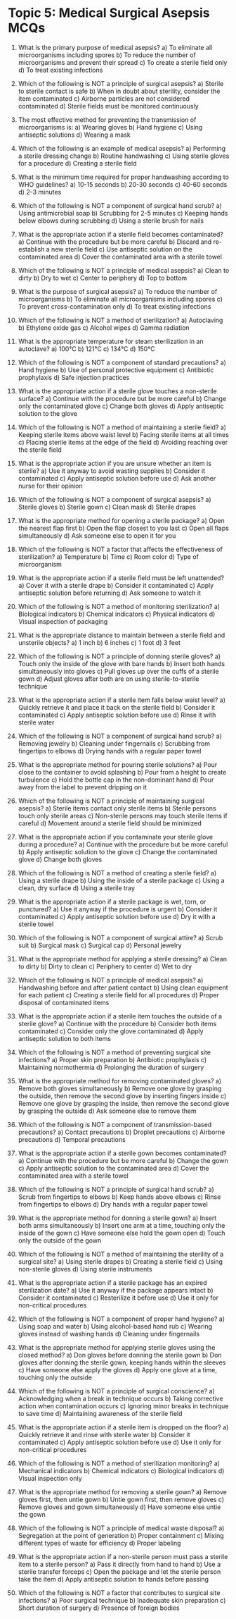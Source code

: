 # Topic 5: Medical Surgical Asepsis MCQs

1. What is the primary purpose of medical asepsis?
   a) To eliminate all microorganisms including spores
   b) To reduce the number of microorganisms and prevent their spread
   c) To create a sterile field only
   d) To treat existing infections

2. Which of the following is NOT a principle of surgical asepsis?
   a) Sterile to sterile contact is safe
   b) When in doubt about sterility, consider the item contaminated
   c) Airborne particles are not considered contaminated
   d) Sterile fields must be monitored continuously

3. The most effective method for preventing the transmission of microorganisms is:
   a) Wearing gloves
   b) Hand hygiene
   c) Using antiseptic solutions
   d) Wearing a mask

4. Which of the following is an example of medical asepsis?
   a) Performing a sterile dressing change
   b) Routine handwashing
   c) Using sterile gloves for a procedure
   d) Creating a sterile field

5. What is the minimum time required for proper handwashing according to WHO guidelines?
   a) 10-15 seconds
   b) 20-30 seconds
   c) 40-60 seconds
   d) 2-3 minutes

6. Which of the following is NOT a component of surgical hand scrub?
   a) Using antimicrobial soap
   b) Scrubbing for 2-5 minutes
   c) Keeping hands below elbows during scrubbing
   d) Using a sterile brush for nails

7. What is the appropriate action if a sterile field becomes contaminated?
   a) Continue with the procedure but be more careful
   b) Discard and re-establish a new sterile field
   c) Use antiseptic solution on the contaminated area
   d) Cover the contaminated area with a sterile towel

8. Which of the following is NOT a principle of medical asepsis?
   a) Clean to dirty
   b) Dry to wet
   c) Center to periphery
   d) Top to bottom

9. What is the purpose of surgical asepsis?
   a) To reduce the number of microorganisms
   b) To eliminate all microorganisms including spores
   c) To prevent cross-contamination only
   d) To treat existing infections

10. Which of the following is NOT a method of sterilization?
    a) Autoclaving
    b) Ethylene oxide gas
    c) Alcohol wipes
    d) Gamma radiation

11. What is the appropriate temperature for steam sterilization in an autoclave?
    a) 100°C
    b) 121°C
    c) 134°C
    d) 150°C

12. Which of the following is NOT a component of standard precautions?
    a) Hand hygiene
    b) Use of personal protective equipment
    c) Antibiotic prophylaxis
    d) Safe injection practices

13. What is the appropriate action if a sterile glove touches a non-sterile surface?
    a) Continue with the procedure but be more careful
    b) Change only the contaminated glove
    c) Change both gloves
    d) Apply antiseptic solution to the glove

14. Which of the following is NOT a method of maintaining a sterile field?
    a) Keeping sterile items above waist level
    b) Facing sterile items at all times
    c) Placing sterile items at the edge of the field
    d) Avoiding reaching over the sterile field

15. What is the appropriate action if you are unsure whether an item is sterile?
    a) Use it anyway to avoid wasting supplies
    b) Consider it contaminated
    c) Apply antiseptic solution before use
    d) Ask another nurse for their opinion

16. Which of the following is NOT a component of surgical asepsis?
    a) Sterile gloves
    b) Sterile gown
    c) Clean mask
    d) Sterile drapes

17. What is the appropriate method for opening a sterile package?
    a) Open the nearest flap first
    b) Open the flap closest to you last
    c) Open all flaps simultaneously
    d) Ask someone else to open it for you

18. Which of the following is NOT a factor that affects the effectiveness of sterilization?
    a) Temperature
    b) Time
    c) Room color
    d) Type of microorganism

19. What is the appropriate action if a sterile field must be left unattended?
    a) Cover it with a sterile drape
    b) Consider it contaminated
    c) Apply antiseptic solution before returning
    d) Ask someone to watch it

20. Which of the following is NOT a method of monitoring sterilization?
    a) Biological indicators
    b) Chemical indicators
    c) Physical indicators
    d) Visual inspection of packaging

21. What is the appropriate distance to maintain between a sterile field and unsterile objects?
    a) 1 inch
    b) 6 inches
    c) 1 foot
    d) 3 feet

22. Which of the following is NOT a principle of donning sterile gloves?
    a) Touch only the inside of the glove with bare hands
    b) Insert both hands simultaneously into gloves
    c) Pull gloves up over the cuffs of a sterile gown
    d) Adjust gloves after both are on using sterile-to-sterile technique

23. What is the appropriate action if a sterile item falls below waist level?
    a) Quickly retrieve it and place it back on the sterile field
    b) Consider it contaminated
    c) Apply antiseptic solution before use
    d) Rinse it with sterile water

24. Which of the following is NOT a component of surgical hand scrub?
    a) Removing jewelry
    b) Cleaning under fingernails
    c) Scrubbing from fingertips to elbows
    d) Drying hands with a regular paper towel

25. What is the appropriate method for pouring sterile solutions?
    a) Pour close to the container to avoid splashing
    b) Pour from a height to create turbulence
    c) Hold the bottle cap in the non-dominant hand
    d) Pour away from the label to prevent dripping on it

26. Which of the following is NOT a principle of maintaining surgical asepsis?
    a) Sterile items contact only sterile items
    b) Sterile persons touch only sterile areas
    c) Non-sterile persons may touch sterile items if careful
    d) Movement around a sterile field should be minimized

27. What is the appropriate action if you contaminate your sterile glove during a procedure?
    a) Continue with the procedure but be more careful
    b) Apply antiseptic solution to the glove
    c) Change the contaminated glove
    d) Change both gloves

28. Which of the following is NOT a method of creating a sterile field?
    a) Using a sterile drape
    b) Using the inside of a sterile package
    c) Using a clean, dry surface
    d) Using a sterile tray

29. What is the appropriate action if a sterile package is wet, torn, or punctured?
    a) Use it anyway if the procedure is urgent
    b) Consider it contaminated
    c) Apply antiseptic solution before use
    d) Dry it with a sterile towel

30. Which of the following is NOT a component of surgical attire?
    a) Scrub suit
    b) Surgical mask
    c) Surgical cap
    d) Personal jewelry

31. What is the appropriate method for applying a sterile dressing?
    a) Clean to dirty
    b) Dirty to clean
    c) Periphery to center
    d) Wet to dry

32. Which of the following is NOT a principle of medical asepsis?
    a) Handwashing before and after patient contact
    b) Using clean equipment for each patient
    c) Creating a sterile field for all procedures
    d) Proper disposal of contaminated items

33. What is the appropriate action if a sterile item touches the outside of a sterile glove?
    a) Continue with the procedure
    b) Consider both items contaminated
    c) Consider only the glove contaminated
    d) Apply antiseptic solution to both items

34. Which of the following is NOT a method of preventing surgical site infections?
    a) Proper skin preparation
    b) Antibiotic prophylaxis
    c) Maintaining normothermia
    d) Prolonging the duration of surgery

35. What is the appropriate method for removing contaminated gloves?
    a) Remove both gloves simultaneously
    b) Remove one glove by grasping the outside, then remove the second glove by inserting fingers inside
    c) Remove one glove by grasping the inside, then remove the second glove by grasping the outside
    d) Ask someone else to remove them

36. Which of the following is NOT a component of transmission-based precautions?
    a) Contact precautions
    b) Droplet precautions
    c) Airborne precautions
    d) Temporal precautions

37. What is the appropriate action if a sterile gown becomes contaminated?
    a) Continue with the procedure but be more careful
    b) Change the gown
    c) Apply antiseptic solution to the contaminated area
    d) Cover the contaminated area with a sterile towel

38. Which of the following is NOT a principle of surgical hand scrub?
    a) Scrub from fingertips to elbows
    b) Keep hands above elbows
    c) Rinse from fingertips to elbows
    d) Dry hands with a regular paper towel

39. What is the appropriate method for donning a sterile gown?
    a) Insert both arms simultaneously
    b) Insert one arm at a time, touching only the inside of the gown
    c) Have someone else hold the gown open
    d) Touch only the outside of the gown

40. Which of the following is NOT a method of maintaining the sterility of a surgical site?
    a) Using sterile drapes
    b) Creating a sterile field
    c) Using non-sterile gloves
    d) Using sterile instruments

41. What is the appropriate action if a sterile package has an expired sterilization date?
    a) Use it anyway if the package appears intact
    b) Consider it contaminated
    c) Resterilize it before use
    d) Use it only for non-critical procedures

42. Which of the following is NOT a component of proper hand hygiene?
    a) Using soap and water
    b) Using alcohol-based hand rub
    c) Wearing gloves instead of washing hands
    d) Cleaning under fingernails

43. What is the appropriate method for applying sterile gloves using the closed method?
    a) Don gloves before donning the sterile gown
    b) Don gloves after donning the sterile gown, keeping hands within the sleeves
    c) Have someone else apply the gloves
    d) Apply one glove at a time, touching only the outside

44. Which of the following is NOT a principle of surgical conscience?
    a) Acknowledging when a break in technique occurs
    b) Taking corrective action when contamination occurs
    c) Ignoring minor breaks in technique to save time
    d) Maintaining awareness of the sterile field

45. What is the appropriate action if a sterile item is dropped on the floor?
    a) Quickly retrieve it and rinse with sterile water
    b) Consider it contaminated
    c) Apply antiseptic solution before use
    d) Use it only for non-critical procedures

46. Which of the following is NOT a method of sterilization monitoring?
    a) Mechanical indicators
    b) Chemical indicators
    c) Biological indicators
    d) Visual inspection only

47. What is the appropriate method for removing a sterile gown?
    a) Remove gloves first, then untie gown
    b) Untie gown first, then remove gloves
    c) Remove gloves and gown simultaneously
    d) Have someone else untie the gown

48. Which of the following is NOT a principle of medical waste disposal?
    a) Segregation at the point of generation
    b) Proper containment
    c) Mixing different types of waste for efficiency
    d) Proper labeling

49. What is the appropriate action if a non-sterile person must pass a sterile item to a sterile person?
    a) Pass it directly from hand to hand
    b) Use a sterile transfer forceps
    c) Open the package and let the sterile person take the item
    d) Apply antiseptic solution to hands before passing

50. Which of the following is NOT a factor that contributes to surgical site infections?
    a) Poor surgical technique
    b) Inadequate skin preparation
    c) Short duration of surgery
    d) Presence of foreign bodies
